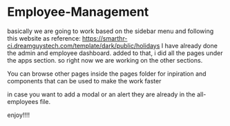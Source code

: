 # Employee-Management

basically we are going to work based on the sidebar menu and following this website as reference: https://smarthr-ci.dreamguystech.com/template/dark/public/holidays I have already done the admin and employee dashboard. added to that, i did all the pages under the apps section. so right now we are working on the other sections.

You can browse other pages inside the pages folder for inpiration and components that can be used to make the work faster

in case you want to add a modal or an alert they are already in the all-employees file.

enjoy!!!!
